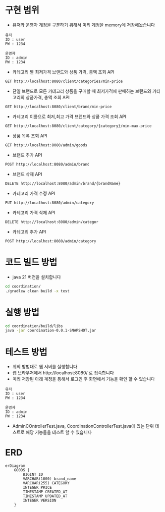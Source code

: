# 구현 범위

-   유저와 운영자 계정을 구분하기 위해서 미리 계정을 memory에 저장해놨습니다

```
유저
ID : user
PW : 1234

운영자
ID : admin
PW : 1234
```

-   카테고리 별 최저가격 브랜드와 상품 가격, 총액 조회 API

```
GET http://localhost:8080/client/categories/min-price
```

-   단일 브랜드로 모든 카테고리 상품을 구매할 때 최저가격에 판매하는 브랜드와 카티고리의 상품가격, 총액 조회 API

```
GET http://localhost:8080/client/brand/min-price
```

-   카테고리 이름으로 최저,최고 가격 브랜드와 상품 가격 조회 API

```
GET http://localhost:8080/client/category/{category}/min-max-price
```

-   상품 목록 조회 API

```
GET http://localhost:8080/admin/goods
```

-   브랜드 추가 API

```
POST http://localhost:8080/admin/brand
```

-   브랜드 삭제 API

```
DELETE http://localhost:8080/admin/brand/{brandName}
```

-   카테고리 가격 수정 API

```
PUT http://localhost:8080/admin/category
```

-   카테고리 가격 삭제 API

```
DELETE http://localhost:8080/admin/categor
```

-   카테고리 추가 API

```
POST http://localhost:8080/admin/category
```

# 코드 빌드 방법

-   java 21 버전을 설치합니다

```bash
cd coordination/
./gradlew clean build -x test
```

# 실행 방법

```bash
cd coordination/build/libs
java -jar coordination-0.0.1-SNAPSHOT.jar
```

# 테스트 방법

-   위의 방법대로 웹 서버를 실행합니다
-   웹 브라우저에서 http://localhost:8080/ 로 접속합니다
-   미리 저장된 아래 계정을 통해서 로그인 후 화면에서 기능을 확인 할 수 있습니다

```
유저
ID : user
PW : 1234

운영자
ID : admin
PW : 1234
```

-   AdminCOntrollerTest.java, CoordinationControllerTest.java에 있는 단위 테스트로 해당 기능들을 테스트 할 수 있습니다

# ERD

```mermaid
erDiagram
    GOODS {
        BIGINT ID
        VARCHAR(1000) brand_name
        VARCHAR(255) CATEGORY
        INTEGER PRICE
        TIMESTAMP CREATED_AT
        TIMESTAMP UPDATED_AT
        INTEGER VERSION
    }
```
